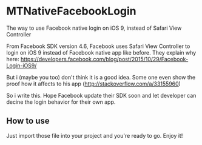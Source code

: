 # MTNativeFacebookLogin
The way to use Facebook native login on iOS 9, instead of Safari View Controller

From Facebook SDK version 4.6, Facebook uses Safari View Controller to login on iOS 9 instead of Facebook native app like before. They explain why here: https://developers.facebook.com/blog/post/2015/10/29/Facebook-Login-iOS9/

But i (maybe you too) don't think it is a good idea. Some one even show the proof how it affects to his app (http://stackoverflow.com/a/33155960)

So i write this. Hope Facebook update their SDK soon and let developer can decine the login behavior for their own app.

## How to use

Just import those file into your project and you're ready to go. Enjoy it!